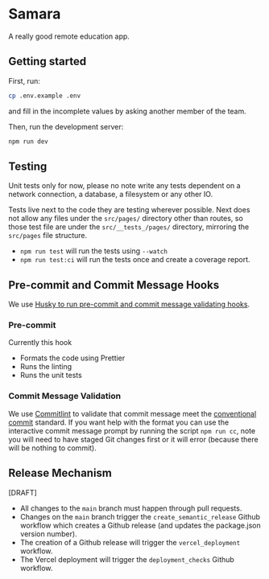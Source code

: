 # Samara

A really good remote education app.

## Getting started

First, run:

```bash
cp .env.example .env
```

and fill in the incomplete values by asking another member of the team.

Then, run the development server:

```bash
npm run dev
```

## Testing

Unit tests only for now, please no note write any tests dependent on a network connection, a database, a filesystem or any other IO.

Tests live next to the code they are testing wherever possible. Next does not allow any files under the `src/pages/` directory other than routes, so those test file are under the `src/__tests_/pages/` directory, mirroring the `src/pages` file structure.

- `npm run test` will run the tests using `--watch`
- `npm run test:ci` will run the tests once and create a coverage report.

## Pre-commit and Commit Message Hooks

We use [Husky to run pre-commit and commit message validating hooks](.husky).

### Pre-commit

Currently this hook

- Formats the code using Prettier
- Runs the linting
- Runs the unit tests

### Commit Message Validation

We use [Commitlint](https://commitlint.js.org/#/) to validate that commit message meet the [conventional commit](https://www.conventionalcommits.org/en/v1.0.0-beta.2/) standard. If you want help with the format you can use the interactive commit message prompt by running the script `npm run cc`, note you will need to have staged Git changes first or it will error (because there will be nothing to commit).

## Release Mechanism

[DRAFT]

- All changes to the `main` branch must happen through pull requests.
- Changes on the `main` branch trigger the `create_semantic_release` Github workflow which creates a Github release (and updates the package.json version number).
- The creation of a Github release will trigger the `vercel_deployment` workflow.
- The Vercel deployment will trigger the `deployment_checks` Github workflow.
